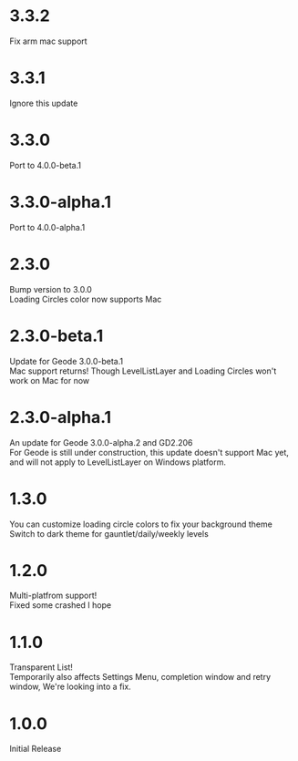 # 3.3.2
Fix arm mac support
# 3.3.1
Ignore this update

# 3.3.0
Port to 4.0.0-beta.1

# 3.3.0-alpha.1
Port to 4.0.0-alpha.1

# 2.3.0
Bump version to 3.0.0  
Loading Circles color now supports Mac

# 2.3.0-beta.1
Update for Geode 3.0.0-beta.1  
Mac support returns! Though LevelListLayer and Loading Circles won't work on Mac for now

# 2.3.0-alpha.1
An update for Geode 3.0.0-alpha.2 and GD2.206  
For Geode is still under construction, this update doesn't support Mac yet, and will not apply to LevelListLayer on Windows platform.

# 1.3.0
You can customize loading circle colors to fix your background theme  
Switch to dark theme for gauntlet/daily/weekly levels

# 1.2.0
Multi-platfrom support!  
Fixed some crashed I hope

# 1.1.0
Transparent List!  
Temporarily also affects Settings Menu, completion window and retry window, We're looking into a fix.

# 1.0.0
Initial Release
